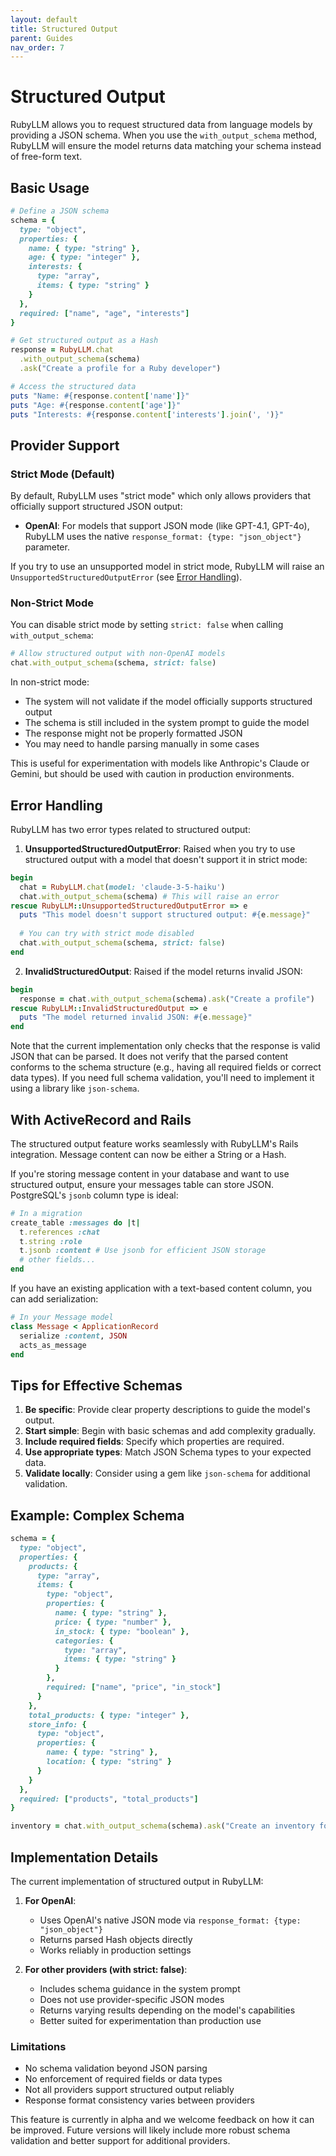 ```yaml
---
layout: default
title: Structured Output
parent: Guides
nav_order: 7
---
```


# Structured Output

RubyLLM allows you to request structured data from language models by providing a JSON schema. When you use the `with_output_schema` method, RubyLLM will ensure the model returns data matching your schema instead of free-form text.

## Basic Usage

```ruby
# Define a JSON schema
schema = {
  type: "object",
  properties: {
    name: { type: "string" },
    age: { type: "integer" },
    interests: { 
      type: "array", 
      items: { type: "string" }
    }
  },
  required: ["name", "age", "interests"]
}

# Get structured output as a Hash
response = RubyLLM.chat
  .with_output_schema(schema)
  .ask("Create a profile for a Ruby developer")

# Access the structured data
puts "Name: #{response.content['name']}"
puts "Age: #{response.content['age']}"
puts "Interests: #{response.content['interests'].join(', ')}"
```

## Provider Support

### Strict Mode (Default)

By default, RubyLLM uses "strict mode" which only allows providers that officially support structured JSON output:

- **OpenAI**: For models that support JSON mode (like GPT-4.1, GPT-4o), RubyLLM uses the native `response_format: {type: "json_object"}` parameter.

If you try to use an unsupported model in strict mode, RubyLLM will raise an `UnsupportedStructuredOutputError` (see [Error Handling](#error-handling)).

### Non-Strict Mode

You can disable strict mode by setting `strict: false` when calling `with_output_schema`:

```ruby
# Allow structured output with non-OpenAI models
chat.with_output_schema(schema, strict: false)
```

In non-strict mode:
- The system will not validate if the model officially supports structured output
- The schema is still included in the system prompt to guide the model
- The response might not be properly formatted JSON
- You may need to handle parsing manually in some cases

This is useful for experimentation with models like Anthropic's Claude or Gemini, but should be used with caution in production environments.

## Error Handling

RubyLLM has two error types related to structured output:

1. **UnsupportedStructuredOutputError**: Raised when you try to use structured output with a model that doesn't support it in strict mode:

```ruby
begin
  chat = RubyLLM.chat(model: 'claude-3-5-haiku')
  chat.with_output_schema(schema) # This will raise an error
rescue RubyLLM::UnsupportedStructuredOutputError => e
  puts "This model doesn't support structured output: #{e.message}"
  
  # You can try with strict mode disabled
  chat.with_output_schema(schema, strict: false)
end
```

2. **InvalidStructuredOutput**: Raised if the model returns invalid JSON:

```ruby
begin
  response = chat.with_output_schema(schema).ask("Create a profile")
rescue RubyLLM::InvalidStructuredOutput => e
  puts "The model returned invalid JSON: #{e.message}"
end
```

Note that the current implementation only checks that the response is valid JSON that can be parsed. It does not verify that the parsed content conforms to the schema structure (e.g., having all required fields or correct data types). If you need full schema validation, you'll need to implement it using a library like `json-schema`.

## With ActiveRecord and Rails

The structured output feature works seamlessly with RubyLLM's Rails integration. Message content can now be either a String or a Hash.

If you're storing message content in your database and want to use structured output, ensure your messages table can store JSON. PostgreSQL's `jsonb` column type is ideal:

```ruby
# In a migration
create_table :messages do |t|
  t.references :chat
  t.string :role
  t.jsonb :content # Use jsonb for efficient JSON storage
  # other fields...
end
```

If you have an existing application with a text-based content column, you can add serialization:

```ruby
# In your Message model
class Message < ApplicationRecord
  serialize :content, JSON
  acts_as_message
end
```

## Tips for Effective Schemas

1. **Be specific**: Provide clear property descriptions to guide the model's output.
2. **Start simple**: Begin with basic schemas and add complexity gradually.
3. **Include required fields**: Specify which properties are required.
4. **Use appropriate types**: Match JSON Schema types to your expected data.
5. **Validate locally**: Consider using a gem like `json-schema` for additional validation.

## Example: Complex Schema

```ruby
schema = {
  type: "object",
  properties: {
    products: {
      type: "array",
      items: {
        type: "object",
        properties: {
          name: { type: "string" },
          price: { type: "number" },
          in_stock: { type: "boolean" },
          categories: {
            type: "array",
            items: { type: "string" }
          }
        },
        required: ["name", "price", "in_stock"]
      }
    },
    total_products: { type: "integer" },
    store_info: {
      type: "object",
      properties: {
        name: { type: "string" },
        location: { type: "string" }
      }
    }
  },
  required: ["products", "total_products"]
}

inventory = chat.with_output_schema(schema).ask("Create an inventory for a Ruby gem store")
```

## Implementation Details

The current implementation of structured output in RubyLLM:

1. **For OpenAI**: 
   - Uses OpenAI's native JSON mode via `response_format: {type: "json_object"}`
   - Returns parsed Hash objects directly
   - Works reliably in production settings

2. **For other providers (with strict: false)**:
   - Includes schema guidance in the system prompt
   - Does not use provider-specific JSON modes
   - Returns varying results depending on the model's capabilities
   - Better suited for experimentation than production use

### Limitations

- No schema validation beyond JSON parsing
- No enforcement of required fields or data types
- Not all providers support structured output reliably
- Response format consistency varies between providers

This feature is currently in alpha and we welcome feedback on how it can be improved. Future versions will likely include more robust schema validation and better support for additional providers.